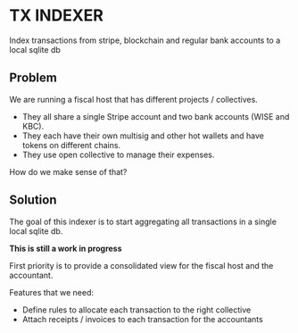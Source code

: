 # TX INDEXER

Index transactions from stripe, blockchain and regular bank accounts to a local sqlite db

## Problem

We are running a fiscal host that has different projects / collectives.

- They all share a single Stripe account and two bank accounts (WISE and KBC).
- They each have their own multisig and other hot wallets and have tokens on different chains.
- They use open collective to manage their expenses.

How do we make sense of that?

## Solution

The goal of this indexer is to start aggregating all transactions in a single local sqlite db.

**This is still a work in progress**

First priority is to provide a consolidated view for the fiscal host and the accountant.

Features that we need:

- Define rules to allocate each transaction to the right collective
- Attach receipts / invoices to each transaction for the accountants

